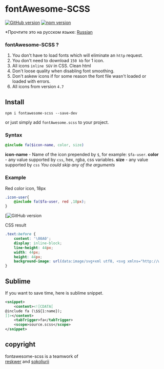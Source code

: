 # fontAwesome-SCSS
[![GitHub version](https://badge.fury.io/gh/reskwer%2FfontAwesome-SCSS.svg)](https://badge.fury.io/gh/reskwer%2FfontAwesome-SCSS) [![npm version](https://badge.fury.io/js/fontawesome-scss.svg)](https://badge.fury.io/js/fontawesome-scss)

*Прочтите это на русском языке: [Russian](README.md)

### fontAwesome-SCSS ?
1. You don't have to load fonts which will eliminate an `http` request.
2. You don't need to download `150 kb` for 1 icon.
3. All icons `inline SGV` in CSS. Clean html
4. Don't loose quality when disabling font smoothing.
5. Don't askew icons if for some reason the font file wasn't loaded or loaded with errors.
6. All icons from version `4.7`

## Install
`npm i fontawesome-scss --save-dev`

or just simply add `fontAwesome.scss` to your project.

### Syntax
```scss
@include fa($icon-name, color, size)
```
**icon-name** - Name of the icon prepended by `$`, for example: `$fa-user`.
**color** - any value supported by `css`, hex, rgba, css variables.
**size** - any value supported by `css`
*You could skip any of the arguments*
### Example
Red color icon, 18px
```scss
.icon-user{
    @include fa($fa-user, red ,18px);
}
```
[![GitHub version](https://github.com/reskwer/fontAwesome-SCSS/blob/master/intro.gif?raw=true)      

CSS result
```css
.text:before {
    content: '\00A0';
    display: inline-block;
    line-height: 44px;
    width: 44px;
    height: 44px;
    background-image: url(data:image/svg+xml utf8, <svg xmlns="http://www.w3.org/2000/svg" x="0px" y="6.5-37.5,271.5-112.5S1876,22,1876-84 S1838.5-280.5,1763.5-355.5z"/></svg>);
}
```

## Sublime
If you want to save time, here is sublime snippet.

```xml
<snippet>
	<content><![CDATA[
@include fa (\$${1:name});
]]></content>
	<tabTrigger>fa</tabTrigger>
	<scope>source.scss</scope>
</snippet>
```

## copyright
fontawesome-scss is a teamwork of  
[reskwer](https://github.com/reskwer) and [sokoliurii](https://github.com/sokoliurii)
